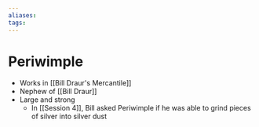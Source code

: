 ```yaml
---
aliases: 
tags: 
---
```


# Periwimple

- Works in [[Bill Draur's Mercantile]]
- Nephew of [[Bill Draur]]
- Large and strong
	- In [[Session 4]], Bill asked Periwimple if he was able to grind pieces of silver into silver dust